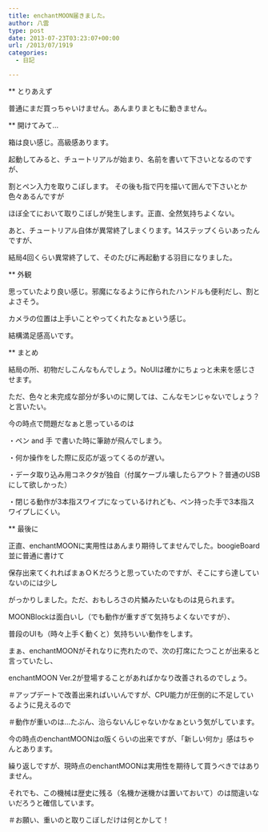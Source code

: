 ```yaml
---
title: enchantMOON届きました。
author: 八雲
type: post
date: 2013-07-23T03:23:07+00:00
url: /2013/07/1919
categories:
  - 日記

---
```

** とりあえず
  
普通にまだ買っちゃいけません。あんまりまともに動きません。

** 開けてみて…
  
箱は良い感じ。高級感あります。
  
起動してみると、チュートリアルが始まり、名前を書いて下さいとなるのですが、
  
割とペン入力を取りこぼします。 その後も指で円を描いて囲んで下さいとか色々あるんですが
  
ほぼ全てにおいて取りこぼしが発生します。正直、全然気持ちよくない。
  
あと、チュートリアル自体が異常終了しまくります。14ステップくらいあったんですが、
  
結局4回くらい異常終了して、そのたびに再起動する羽目になりました。

** 外観
  
思っていたより良い感じ。邪魔になるように作られたハンドルも便利だし、割とよさそう。
  
カメラの位置は上手いことやってくれたなぁという感じ。
  
結構満足感高いです。

** まとめ
  
結局の所、初物だしこんなもんでしょう。NoUIは確かにちょっと未来を感じさせます。
  
ただ、色々と未完成な部分が多いのに関しては、こんなモンじゃないでしょう？と言いたい。
  
今の時点で問題だなぁと思っているのは
  
・ペン and 手 で書いた時に筆跡が飛んでしまう。
  
・何か操作をした際に反応が返ってくるのが遅い。
  
・データ取り込み用コネクタが独自（付属ケーブル壊したらアウト？普通のUSBにして欲しかった）
  
・閉じる動作が3本指スワイプになっているけれども、ペン持った手で3本指スワイプしにくい。

** 最後に
  
正直、enchantMOONに実用性はあんまり期待してませんでした。boogieBoard並に普通に書けて
  
保存出来てくれればまぁＯＫだろうと思っていたのですが、そこにすら達していないのには少し
  
がっかりしました。ただ、おもしろさの片鱗みたいなものは見られます。
  
MOONBlockは面白いし（でも動作が重すぎて気持ちよくないですが）、
  
普段のUIも（時々上手く動くと）気持ちいい動作をします。

まぁ、enchantMOONがそれなりに売れたので、次の打席にたつことが出来ると言っていたし、
  
enchantMOON Ver.2が登場することがあればかなり改善されるのでしょう。
  
＃アップデートで改善出来ればいいんですが、CPU能力が圧倒的に不足しているように見えるので
  
＃動作が重いのは…たぶん、治らないんじゃないかなぁという気がしています。
  
今の時点のenchantMOONはα版くらいの出来ですが、「新しい何か」感はちゃんとあります。
  
繰り返しですが、現時点のenchantMOONは実用性を期待して買うべきではありません。

それでも、この機械は歴史に残る（名機か迷機かは置いておいて）のは間違いないだろうと確信しています。
  
＃お願い、重いのと取りこぼしだけは何とかして！